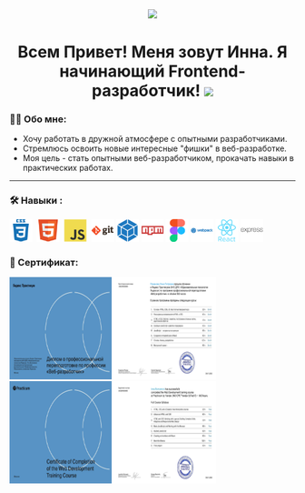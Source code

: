 
<div id="header" align="center">
<img src="https://media.giphy.com/media/jdPMeyv9rn0hZHh8n9/giphy.gif" width="200"/>
<h1>
  Всем Привет! Меня зовут Инна. Я начинающий Frontend-разработчик!
  <img src="https://media.giphy.com/media/hvRJCLFzcasrR4ia7z/giphy.gif" width="30px"/>
</h1></div>


### :woman_technologist: Обо мне:
- Хочу работать в дружной атмосфере с опытными разработчиками.
- Стремлюсь освоить новые интересные "фишки" в веб-разработке.
- Моя цель - стать опытными веб-разработчиком, прокачать навыки в практических работах.

---

### :hammer_and_wrench: Навыки :
<div>
  <img src="https://github.com/devicons/devicon/blob/master/icons/css3/css3-plain-wordmark.svg"  title="CSS3" alt="CSS" width="40" height="40"/>&nbsp;
  <img src="https://github.com/devicons/devicon/blob/master/icons/html5/html5-original.svg" title="HTML5" alt="HTML" width="40" height="40"/>&nbsp;
  <img src="https://github.com/devicons/devicon/blob/master/icons/javascript/javascript-original.svg" title="JavaScript" alt="JavaScript" width="40" height="40"/>&nbsp;
  <img src="https://github.com/devicons/devicon/blob/master/icons/git/git-original-wordmark.svg" title="Git" **alt="Git" width="40" height="40"/>
  <img src="https://github.com/devicons/devicon/blob/master/icons/webpack/webpack-plain.svg" title="Git" **alt="Git" width="40" height="40"/>
  <img src="https://github.com/devicons/devicon/blob/master/icons/npm/npm-original-wordmark.svg" **alt="Git" width="40" height="40"/>
  <img src="https://github.com/devicons/devicon/blob/master/icons/figma/figma-original.svg" **alt="Git" width="40" height="40"/>
  <img src="https://github.com/devicons/devicon/blob/master/icons/webpack/webpack-plain-wordmark.svg" **alt="Git" width="40" height="40"/>
  <img src="https://github.com/devicons/devicon/blob/master/icons/react/react-original-wordmark.svg" **alt="Git" width="40" height="40"/>
  <img src="https://github.com/devicons/devicon/blob/master/icons/express/express-original-wordmark.svg" **alt="Git" width="40" height="40"/>
  </div>
  
  ### 📖 Сертификат:

  <div>
<img src="https://github.com/InnaRomanova/InnaRomanova/blob/main/Романова%20Инна%20Петровна_20232WD00005_Страница_1.png" height="180px" width="180px" alt="certificate">
<img src="https://github.com/InnaRomanova/InnaRomanova/blob/main/Романова%20Инна%20Петровна_20232WD00005_Страница_2.png" height="180px" width="180px" alt="certificate">
&nbsp;
<img src="https://github.com/InnaRomanova/InnaRomanova/blob/main/Inna%20Romanova_20232WD00005_Страница_1.png" height="180px" width="180px" alt="certificate">
<img src="https://github.com/InnaRomanova/InnaRomanova/blob/main/Inna%20Romanova_20232WD00005_Страница_2.png" height="180px" width="180px" alt="certificate">
</div>

